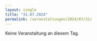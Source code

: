 ```yaml
---
layout: single
title: "31.07.2024"
permalink: /veranstaltungen/2024/07/31/
---
```


Keine Veranstaltung an diesem Tag.
